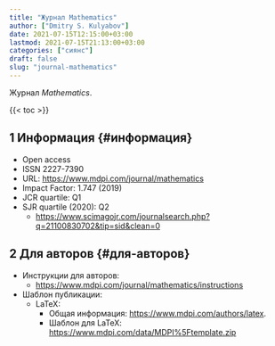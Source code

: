 ```yaml
---
title: "Журнал Mathematics"
author: ["Dmitry S. Kulyabov"]
date: 2021-07-15T12:15:00+03:00
lastmod: 2021-07-15T21:13:00+03:00
categories: ["сиянс"]
draft: false
slug: "journal-mathematics"
---
```


Журнал _Mathematics_.

<!--more-->

{{< toc >}}


## <span class="section-num">1</span> Информация {#информация}

-   Open access
-   ISSN 2227-7390
-   URL: <https://www.mdpi.com/journal/mathematics>
-   Impact Factor: 1.747 (2019)
-   JCR quartile: Q1
-   SJR quartile (2020): Q2
    -   <https://www.scimagojr.com/journalsearch.php?q=21100830702&tip=sid&clean=0>


## <span class="section-num">2</span> Для авторов {#для-авторов}

-   Инструкции для авторов:
    -   <https://www.mdpi.com/journal/mathematics/instructions>
-   Шаблон публикации:
    -   LaTeX:
        -   Общая информация: <https://www.mdpi.com/authors/latex>.
        -   Шаблон для LaTeX: <https://www.mdpi.com/data/MDPI%5Ftemplate.zip>
